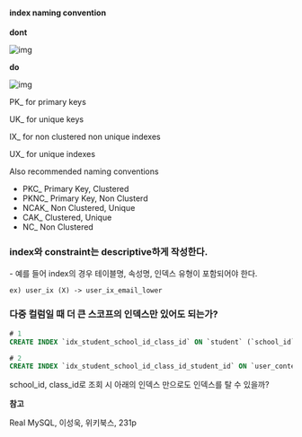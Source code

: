 #### index naming convention

**dont**

![img](https://i2.wp.com/sqlespresso.com/wp-content/uploads/2018/01/Idx1.jpg?resize=551%2C140)



**do**

![img](https://i0.wp.com/sqlespresso.com/wp-content/uploads/2018/01/idx2.jpg?resize=551%2C123)



PK_ for primary keys

UK_ for unique keys

IX_ for non clustered non unique indexes

UX_ for unique indexes



Also recommended naming conventions

- PKC_ Primary Key, Clustered
- PKNC_ Primary Key, Non Clusterd
- NCAK_ Non Clustered, Unique
- CAK_ Clustered, Unique
- NC_ Non Clustered



###  index와 constraint는 descriptive하게 작성한다.

\- 예를 들어 index의 경우 테이블명, 속성명, 인덱스 유형이 포함되어야 한다.

```
ex) user_ix (X) -> user_ix_email_lower
```





###  다중 컬럼일 때 더 큰 스코프의 인덱스만 있어도 되는가?

```sql
# 1
CREATE INDEX `idx_student_school_id_class_id` ON `student` (`school_id` ASC, `class_id` ASC);

# 2
CREATE INDEX `idx_student_school_id_class_id_student_id` ON `user_content` (`school_id` ASC, `class_id` ASC, `student_id` ASC);
```



school_id, class_id로 조회 시 아래의 인덱스 만으로도 인덱스를 탈 수 있을까?



**참고**

Real MySQL, 이성욱, 위키북스, 231p